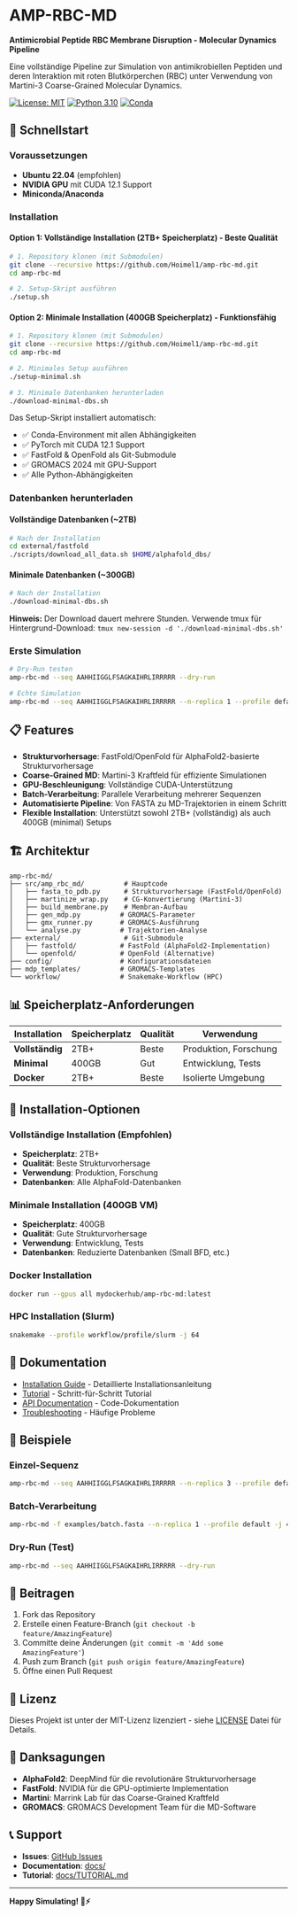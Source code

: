 # AMP-RBC-MD

**Antimicrobial Peptide RBC Membrane Disruption - Molecular Dynamics Pipeline**

Eine vollständige Pipeline zur Simulation von antimikrobiellen Peptiden und deren Interaktion mit roten Blutkörperchen (RBC) unter Verwendung von Martini-3 Coarse-Grained Molecular Dynamics.

[![License: MIT](https://img.shields.io/badge/License-MIT-yellow.svg)](https://opensource.org/licenses/MIT)
[![Python 3.10](https://img.shields.io/badge/python-3.10-blue.svg)](https://www.python.org/downloads/)
[![Conda](https://img.shields.io/badge/conda-✓-green.svg)](https://docs.conda.io/)

## 🚀 Schnellstart

### Voraussetzungen

- **Ubuntu 22.04** (empfohlen)
- **NVIDIA GPU** mit CUDA 12.1 Support
- **Miniconda/Anaconda**

### Installation

#### Option 1: Vollständige Installation (2TB+ Speicherplatz) - Beste Qualität

```bash
# 1. Repository klonen (mit Submodulen)
git clone --recursive https://github.com/Hoimel1/amp-rbc-md.git
cd amp-rbc-md

# 2. Setup-Skript ausführen
./setup.sh
```

#### Option 2: Minimale Installation (400GB Speicherplatz) - Funktionsfähig

```bash
# 1. Repository klonen (mit Submodulen)
git clone --recursive https://github.com/Hoimel1/amp-rbc-md.git
cd amp-rbc-md

# 2. Minimales Setup ausführen
./setup-minimal.sh

# 3. Minimale Datenbanken herunterladen
./download-minimal-dbs.sh
```

Das Setup-Skript installiert automatisch:
- ✅ Conda-Environment mit allen Abhängigkeiten
- ✅ PyTorch mit CUDA 12.1 Support
- ✅ FastFold & OpenFold als Git-Submodule
- ✅ GROMACS 2024 mit GPU-Support
- ✅ Alle Python-Abhängigkeiten

### Datenbanken herunterladen

#### Vollständige Datenbanken (~2TB)
```bash
# Nach der Installation
cd external/fastfold
./scripts/download_all_data.sh $HOME/alphafold_dbs/
```

#### Minimale Datenbanken (~300GB)
```bash
# Nach der Installation
./download-minimal-dbs.sh
```

**Hinweis:** Der Download dauert mehrere Stunden. Verwende tmux für Hintergrund-Download: `tmux new-session -d './download-minimal-dbs.sh'`

### Erste Simulation

```bash
# Dry-Run testen
amp-rbc-md --seq AAHHIIGGLFSAGKAIHRLIRRRRR --dry-run

# Echte Simulation
amp-rbc-md --seq AAHHIIGGLFSAGKAIHRLIRRRRR --n-replica 1 --profile default -j 1
```

## 📋 Features

- **Strukturvorhersage**: FastFold/OpenFold für AlphaFold2-basierte Strukturvorhersage
- **Coarse-Grained MD**: Martini-3 Kraftfeld für effiziente Simulationen
- **GPU-Beschleunigung**: Vollständige CUDA-Unterstützung
- **Batch-Verarbeitung**: Parallele Verarbeitung mehrerer Sequenzen
- **Automatisierte Pipeline**: Von FASTA zu MD-Trajektorien in einem Schritt
- **Flexible Installation**: Unterstützt sowohl 2TB+ (vollständig) als auch 400GB (minimal) Setups

## 🏗️ Architektur

```
amp-rbc-md/
├── src/amp_rbc_md/          # Hauptcode
│   ├── fasta_to_pdb.py      # Strukturvorhersage (FastFold/OpenFold)
│   ├── martinize_wrap.py    # CG-Konvertierung (Martini-3)
│   ├── build_membrane.py    # Membran-Aufbau
│   ├── gen_mdp.py          # GROMACS-Parameter
│   ├── gmx_runner.py       # GROMACS-Ausführung
│   └── analyse.py          # Trajektorien-Analyse
├── external/                # Git-Submodule
│   ├── fastfold/           # FastFold (AlphaFold2-Implementation)
│   └── openfold/           # OpenFold (Alternative)
├── config/                 # Konfigurationsdateien
├── mdp_templates/          # GROMACS-Templates
└── workflow/               # Snakemake-Workflow (HPC)
```

## 📊 Speicherplatz-Anforderungen

| Installation | Speicherplatz | Qualität | Verwendung |
|--------------|---------------|----------|------------|
| **Vollständig** | 2TB+ | Beste | Produktion, Forschung |
| **Minimal** | 400GB | Gut | Entwicklung, Tests |
| **Docker** | 2TB+ | Beste | Isolierte Umgebung |

## 🔧 Installation-Optionen

### Vollständige Installation (Empfohlen)
- **Speicherplatz**: 2TB+
- **Qualität**: Beste Strukturvorhersage
- **Verwendung**: Produktion, Forschung
- **Datenbanken**: Alle AlphaFold-Datenbanken

### Minimale Installation (400GB VM)
- **Speicherplatz**: 400GB
- **Qualität**: Gute Strukturvorhersage
- **Verwendung**: Entwicklung, Tests
- **Datenbanken**: Reduzierte Datenbanken (Small BFD, etc.)

### Docker Installation
```bash
docker run --gpus all mydockerhub/amp-rbc-md:latest
```

### HPC Installation (Slurm)
```bash
snakemake --profile workflow/profile/slurm -j 64
```

## 📖 Dokumentation

- [Installation Guide](docs/INSTALLATION.md) - Detaillierte Installationsanleitung
- [Tutorial](docs/TUTORIAL.md) - Schritt-für-Schritt Tutorial
- [API Documentation](docs/API.md) - Code-Dokumentation
- [Troubleshooting](docs/TROUBLESHOOTING.md) - Häufige Probleme

## 🎯 Beispiele

### Einzel-Sequenz
```bash
amp-rbc-md --seq AAHHIIGGLFSAGKAIHRLIRRRRR --n-replica 3 --profile default -j 3
```

### Batch-Verarbeitung
```bash
amp-rbc-md -f examples/batch.fasta --n-replica 1 --profile default -j 4
```

### Dry-Run (Test)
```bash
amp-rbc-md --seq AAHHIIGGLFSAGKAIHRLIRRRRR --dry-run
```

## 🤝 Beitragen

1. Fork das Repository
2. Erstelle einen Feature-Branch (`git checkout -b feature/AmazingFeature`)
3. Committe deine Änderungen (`git commit -m 'Add some AmazingFeature'`)
4. Push zum Branch (`git push origin feature/AmazingFeature`)
5. Öffne einen Pull Request

## 📄 Lizenz

Dieses Projekt ist unter der MIT-Lizenz lizenziert - siehe [LICENSE](LICENSE) Datei für Details.

## 🙏 Danksagungen

- **AlphaFold2**: DeepMind für die revolutionäre Strukturvorhersage
- **FastFold**: NVIDIA für die GPU-optimierte Implementation
- **Martini**: Marrink Lab für das Coarse-Grained Kraftfeld
- **GROMACS**: GROMACS Development Team für die MD-Software

## 📞 Support

- **Issues**: [GitHub Issues](https://github.com/Hoimel1/amp-rbc-md/issues)
- **Documentation**: [docs/](docs/)
- **Tutorial**: [docs/TUTORIAL.md](docs/TUTORIAL.md)

---

**Happy Simulating! 🧬⚡**
